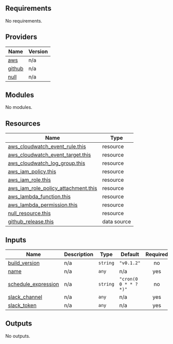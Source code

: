 ## Requirements

No requirements.

## Providers

| Name | Version |
|------|---------|
| <a name="provider_aws"></a> [aws](#provider\_aws) | n/a |
| <a name="provider_github"></a> [github](#provider\_github) | n/a |
| <a name="provider_null"></a> [null](#provider\_null) | n/a |

## Modules

No modules.

## Resources

| Name | Type |
|------|------|
| [aws_cloudwatch_event_rule.this](https://registry.terraform.io/providers/hashicorp/aws/latest/docs/resources/cloudwatch_event_rule) | resource |
| [aws_cloudwatch_event_target.this](https://registry.terraform.io/providers/hashicorp/aws/latest/docs/resources/cloudwatch_event_target) | resource |
| [aws_cloudwatch_log_group.this](https://registry.terraform.io/providers/hashicorp/aws/latest/docs/resources/cloudwatch_log_group) | resource |
| [aws_iam_policy.this](https://registry.terraform.io/providers/hashicorp/aws/latest/docs/resources/iam_policy) | resource |
| [aws_iam_role.this](https://registry.terraform.io/providers/hashicorp/aws/latest/docs/resources/iam_role) | resource |
| [aws_iam_role_policy_attachment.this](https://registry.terraform.io/providers/hashicorp/aws/latest/docs/resources/iam_role_policy_attachment) | resource |
| [aws_lambda_function.this](https://registry.terraform.io/providers/hashicorp/aws/latest/docs/resources/lambda_function) | resource |
| [aws_lambda_permission.this](https://registry.terraform.io/providers/hashicorp/aws/latest/docs/resources/lambda_permission) | resource |
| [null_resource.this](https://registry.terraform.io/providers/hashicorp/null/latest/docs/resources/resource) | resource |
| [github_release.this](https://registry.terraform.io/providers/integrations/github/latest/docs/data-sources/release) | data source |

## Inputs

| Name | Description | Type | Default | Required |
|------|-------------|------|---------|:--------:|
| <a name="input_build_version"></a> [build\_version](#input\_build\_version) | n/a | `string` | `"v0.1.2"` | no |
| <a name="input_name"></a> [name](#input\_name) | n/a | `any` | n/a | yes |
| <a name="input_schedule_expression"></a> [schedule\_expression](#input\_schedule\_expression) | n/a | `string` | `"cron(0 0 * * ? *)"` | no |
| <a name="input_slack_channel"></a> [slack\_channel](#input\_slack\_channel) | n/a | `any` | n/a | yes |
| <a name="input_slack_token"></a> [slack\_token](#input\_slack\_token) | n/a | `any` | n/a | yes |

## Outputs

No outputs.
